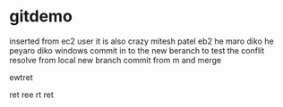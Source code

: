 # gitdemo
inserted from ec2 user
it is 
also crazy
mitesh
patel
eb2
he maro diko
he peyaro diko
windows 
commit 
in to the new beranch
to test
the conflit
resolve
from 
local 
new branch
commit 
from m
and merge

ewtret

ret
ree
rt
ret

